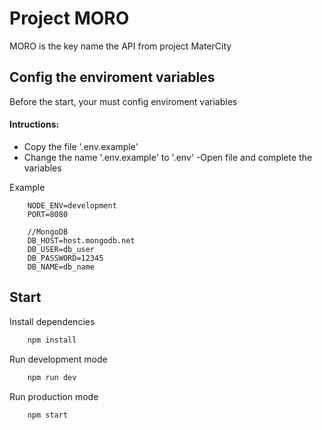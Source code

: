 # Project MORO

MORO is the key name the API from project MaterCity

## Config the enviroment variables
Before the start, your must config enviroment variables

#### Intructions:
- Copy the file '.env.example'
- Change the name '.env.example' to '.env'
-Open file and complete the variables

Example
```
    NODE_ENV=development
    PORT=8080

    //MongoDB
    DB_HOST=host.mongodb.net
    DB_USER=db_user
    DB_PASSWORD=12345
    DB_NAME=db_name
```

## Start
Install dependencies
```bash
    npm install
```

Run development mode
```bash
    npm run dev
```

Run production mode
```bash
    npm start
```
